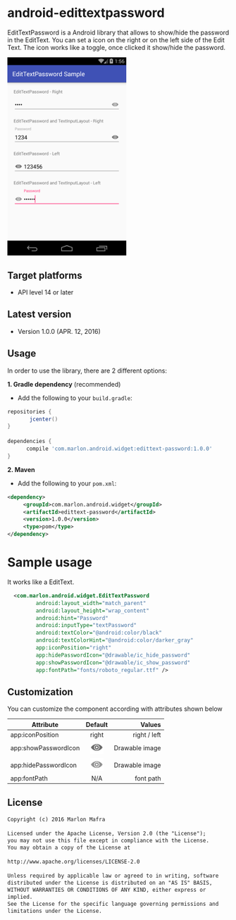 android-edittextpassword
===============

EditTextPassword is a Android library that allows to show/hide the password in the EditText. You can set a icon on the right or on the left side of the Edit Text.
The icon works like a toggle, once clicked it show/hide the password.

<img width="270" src="./screenshots/sample.png" />

Target platforms
---

- API level 14 or later

Latest version
---

- Version 1.0.0  (APR. 12, 2016)

Usage
---

In order to use the library, there are 2 different options:

**1. Gradle dependency** (recommended)

 - 	Add the following to your `build.gradle`:
 ```gradle
repositories {
	    jcenter()
}

dependencies {
	   compile 'com.marlon.android.widget:edittext-password:1.0.0'
}
```

**2. Maven**
- Add the following to your `pom.xml`:

 ```xml
<dependency>
      <groupId>com.marlon.android.widget</groupId>
      <artifactId>edittext-password</artifactId>
      <version>1.0.0</version>
      <type>pom</type>
</dependency>
```

# Sample usage

It works like a EditText.

```xml
  <com.marlon.android.widget.EditTextPassword
         android:layout_width="match_parent"
         android:layout_height="wrap_content"
         android:hint="Password"
         android:inputType="textPassword"
         android:textColor="@android:color/black"
         android:textColorHint="@android:color/darker_gray"
         app:iconPosition="right"
         app:hidePasswordIcon="@drawable/ic_hide_password"
         app:showPasswordIcon="@drawable/ic_show_password"
         app:fontPath="fonts/roboto_regular.ttf" />
```

## Customization

You can customize the component according with attributes shown below

| Attribute             | Default       | Values  |
| ----------------------|:-------------:| -----:|
| app:iconPosition      | right         | right / left |
| app:showPasswordIcon  | <img width="30" src="./edittext-password/src/main/res/drawable-xhdpi/ic_show_password.png" /> | Drawable image |
| app:hidePasswordIcon  | <img width="30" src="./edittext-password/src/main/res/drawable-xhdpi/ic_hide_password.png" /> | Drawable image |
| app:fontPath          | N/A      |    font path |

License
---

	Copyright (c) 2016 Marlon Mafra

    Licensed under the Apache License, Version 2.0 (the "License");
    you may not use this file except in compliance with the License.
    You may obtain a copy of the License at

    http://www.apache.org/licenses/LICENSE-2.0

    Unless required by applicable law or agreed to in writing, software
    distributed under the License is distributed on an "AS IS" BASIS,
    WITHOUT WARRANTIES OR CONDITIONS OF ANY KIND, either express or implied.
    See the License for the specific language governing permissions and
    limitations under the License.

